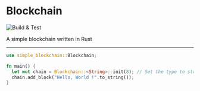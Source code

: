 # Blockchain

![Build & Test](https://github.com/Wafelack/blockchain/workflows/Build%20&%20Test/badge.svg)

A simple blockchain written in Rust

---

```rs
use simple_blockchain::Blockchain;

fn main() {
  let mut chain = Blockchain::<String>::init(8); // Set the type to string and difficulty to 8
  chain.add_block("Hello, World !".to_string());
}
```

